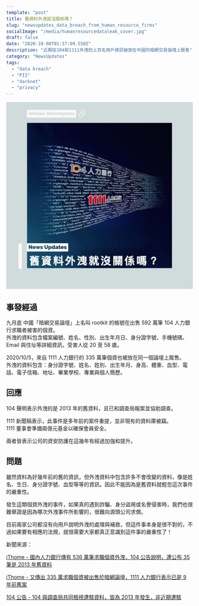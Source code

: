 ```yaml
---
template: "post"
title: 舊資料外洩就沒關係嗎？
slug: "newsupdates_data_breach_from_human_resource_firms"
socialImage: "/media/humanresourcedataleak_cover.jpg"
draft: false
date: "2020-10-08T01:37:09.550Z"
description: "近期從104和1111外洩的上百名用戶資訊被放在中國的暗網交易論壇上販售"
category: "NewsUpdates"
tags:
  - "data breach"
  - "PII"
  - "darknet"
  - "privacy"
---
```


![](/media/humanresourcedataleak_cover.jpg)

## 事發經過

九月底 中國「暗網交易論壇」上名叫 rootkit 的帳號在出售 592 萬筆 104 人力銀行求職者被害的個資。\
外洩的資料包含檔案編號、姓名、性別、出生年月日、身分證字號、手機號碼、Email 與住址等詳細資訊，受害人從 20 至 58 歲。

2020/10/5，來自 1111 人力銀行的 335 萬筆個資也被放在同一個論壇上販售。\
外洩的資料包含：身分證字號、姓名、姓別、出生年月、身高、體重、血型、電話、電子信箱、地址、畢業學校、專業與個人簡歷。

## 回應

104 聲明表示外洩的是 2013 年的舊資料，且已和調查局報案並協助調查。

1111 新聞稿表示，此事件是多年前的案件重提，並非現有的資料庫被竊。\
1111 董事會準備兩億元基金以確保會員安全。

兩者皆表示公司的資安防護在這幾年有經過加強和提升。

## 問題

雖然資料為好幾年前的舊的資訊，但外洩資料中包含許多不會改變的資料，像是姓名、生日、身分證字號、血型等等的資訊。因此不能因為是舊資料就輕忽這次事件的嚴重性。

發生這類個資外洩的事件，如果真的遇到詐騙、身分盜用或名譽侵害時，我們也很難舉證是因為哪次外洩事件所影響的，很難向源頭公司求償。

目前兩家公司都沒有向用戶說明外洩的處理與補救，但這件事本身是很不對的，不過如果要有相應的法規，就很需要大家都真正意識到這件事的嚴重性了！

新聞來源：

[iThome - 國內人力銀行傳有 536 萬筆求職個資外洩，104 公告說明，遭公布 35 筆是 2013 年舊資料](https://www.ithome.com.tw/news/140339)

[iThome - 又傳出 335 萬求職個資被出售於暗網論壇，1111 人力銀行表示已是 9 年前舊案](https://www.ithome.com.tw/news/140352)

[104 公告 - 104 與調查局共同檢視遭駭資料，皆為 2013 年發生，非近期遭駭](https://corp.104.com.tw/index1767.html?m=newsview&mid=45&id=679&fbclid=IwAR2JOuWJe1atQm7xYq9RwNcNkXL3TF9eeA3MSfLN7LxGEdFFai--vttTHtk)
